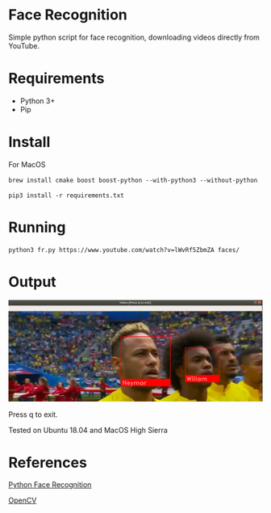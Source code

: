 # Face Recognition

Simple python script for face recognition, downloading videos directly from YouTube.

# Requirements

* Python 3+
* Pip 


# Install

For MacOS

```
brew install cmake boost boost-python --with-python3 --without-python
```

```
pip3 install -r requirements.txt
```

# Running

```
python3 fr.py https://www.youtube.com/watch?v=lWvRf5ZbmZA faces/
```

# Output

![Demo](doc/demo.png)

Press q to exit.

Tested on Ubuntu 18.04 and MacOS High Sierra

# References

[Python Face Recognition](https://github.com/ageitgey/face_recognition)

[OpenCV](http://opencv-python-tutroals.readthedocs.io)